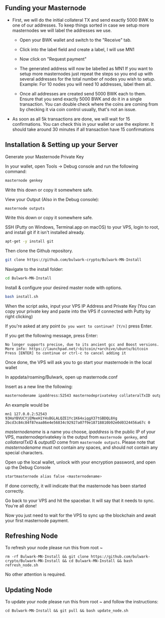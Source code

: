 ## Funding your Masternode

* First, we will do the initial collateral TX and send exactly 5000 BWK to one of our addresses. To keep things sorted in case we setup more masternodes we will label the addresses we use.

  - Open your BWK wallet and switch to the "Receive" tab.

  - Click into the label field and create a label, I will use MN1

  - Now click on "Request payment"

  - The generated address will now be labelled as MN1 If you want to setup more masternodes just repeat the steps so you end up with several addresses for the total number of nodes you wish to setup. Example: For 10 nodes you will need 10 addresses, label them all.

  - Once all addresses are created send 5000 BWK each to them. Ensure that you send exactly 5000 BWK and do it in a single transaction. You can double check where the coins are coming from by checking it via coin control usually, that's not an issue.

* As soon as all 5k transactions are done, we will wait for 15 confirmations. You can check this in your wallet or use the explorer. It should take around 30 minutes if all transaction have 15 confirmations

## Installation & Setting up your Server

Generate your Masternode Private Key

In your wallet, open Tools -> Debug console and run the following command:

```bash
masternode genkey
```

Write this down or copy it somewhere safe.

View your Output (Also in the Debug console):

```bash
masternode outputs
```

Write this down or copy it somewhere safe.


SSH (Putty on Windows, Terminal.app on macOS) to your VPS, login to root, and install git if it isn't installed already.

```bash
apt-get -y install git
```

Then clone the Github repository.

```bash
git clone https://github.com/bulwark-crypto/Bulwark-MN-Install
```
Navigate to the install folder:

```bash
cd Bulwark-MN-Install
```

Install & configure your desired master node with options.

```bash
bash install.sh
```

When the script asks, input your VPS IP Address and Private Key (You can copy your private key and paste into the VPS if connected with Putty by right clicking)

If you're asked at any point `Do you want to continue? [Y/n]` press Enter.

If you get the following message, press Enter:

```
No longer supports precise, due to its ancient gcc and Boost versions.
More info: https://launchpad.net/~bitcoin/+archive/ubuntu/bitcoin
Press [ENTER] to continue or ctrl-c to cancel adding it
```

Once done, the VPS will ask you to go start your masternode in the local wallet

In appdata/roaming/Bulwark, open up masternode.conf

Insert as a new line the following:

```bash
masternodename ipaddress:52543 masternodeprivatekey collateralTxID outputID
```

An example would be

```
mn1 127.0.0.2:52543 93HaYBVUCYjEMeeH1Y4sBGLALQZE1Yc1K64xiqgX37tGBDQL8Xg 2bcd3c84c84f87eaa86e4e56834c92927a07f9e18718810b92e0d0324456a67c 0
```

_masternodename_ is a name you choose, _ipaddress_ is the public IP of your VPS, masternodeprivatekey is the output from `masternode genkey`, and _collateralTxID_ & _outputID_ come from `masternode outputs`. Please note that _masternodename_ must not contain any spaces, and should not contain any special characters.

Open up the local wallet, unlock with your encryption password, and open up the Debug Console

```bash
startmasternode alias false <masternodename>
```
If done correctly, it will indicate that the masternode has been started correctly.

Go back to your VPS and hit the spacebar. It will say that it needs to sync. You're all done!

Now you just need to wait for the VPS to sync up the blockchain and await your first masternode payment.

## Refreshing Node

To refresh your node please run this from root ~

```
rm -rf Bulwark-MN-Install && git clone https://github.com/bulwark-crypto/Bulwark-MN-Install && cd Bulwark-MN-Install && bash refresh_node.sh
```

No other attention is required.

## Updating Node

To update your node please run this from root ~ and follow the instructions:

```
cd Bulwark-MN-Install && git pull && bash update_node.sh
```
